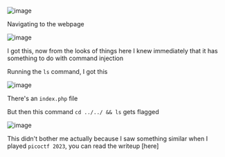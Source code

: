 ![image](https://github.com/user-attachments/assets/d4d99342-4666-4db5-bee8-bc4f1c2828cc)

Navigating to the webpage

![image](https://github.com/user-attachments/assets/9750472d-b36c-42df-8297-537ccf48424e)

I got this, now from the looks of things here I knew immediately that it has something to do with command injection

Running the `ls` command, I got this

![image](https://github.com/user-attachments/assets/105c10af-e6dd-4b9b-8ad4-e41e6669f0df)

There's an `index.php` file

But then this command `cd ../../ && ls` gets flagged

![image](https://github.com/user-attachments/assets/8ae8addb-373d-4572-8a90-ec67fc8735f6)

This didn't bother me actually because I saw something similar when I played `picoctf 2023`, you can read the writeup [here]
